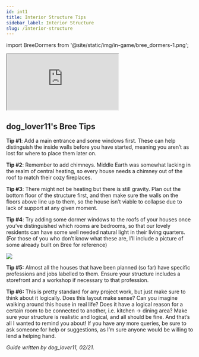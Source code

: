 ```yaml
---
id: int1
title: Interior Structure Tips
sidebar_label: Interior Structure
slug: /interior-structure
---
```


import BreeDormers from '@site/static/img/in-game/bree_dormers-1.png';

<div class="video-container"><iframe src="https://www.youtube.com/embed/M8TnUJRvEto"></iframe></div>

## dog_lover11's Bree Tips

**Tip #1**:
Add a main entrance and some windows first. These can help distinguish the inside walls before you have started, meaning you aren’t as lost for where to place them later on.


**Tip #2**:
Remember to add chimneys. Middle Earth was somewhat lacking in the realm of central heating, so every house needs a chimney out of the roof to match their cozy fireplaces.


**Tip #3**:
There might not be heating but there is still gravity. Plan out the bottom floor of the structure first, and then make sure the walls on the floors above line up to them, so the house isn’t viable to collapse due to lack of support at any given moment.


**Tip #4**:
Try adding some dormer windows to the roofs of your houses once you’ve distinguished which rooms are bedrooms, so that our lovely residents can have some well needed natural light in their living quarters.
(For those of you who don’t know what these are, I’ll include a picture of some already built on Bree for reference)

<img src={BreeDormers} />

**Tip #5:**
Almost all the houses that have been planned (so far) have specific professions and jobs labelled to them. Ensure your structure includes a storefront and a workshop if necessary to that profession.


**Tip #6:**
This is pretty standard for any project work, but just make sure to think about it logically. Does this layout make sense? Can you imagine walking around this house in real life? Does it have a logical reason for a certain room to be connected to another, i.e. kitchen → dining area? Make sure your structure is realistic and logical, and all should be fine.
And that’s all I wanted to remind you about! If you have any more queries, be sure to ask someone for help or suggestions, as I’m sure anyone would be willing to lend a helping hand.

*Guide written by dog_lover11, 02/21.*